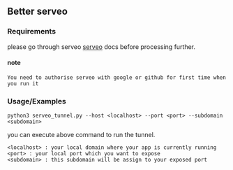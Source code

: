 
## Better serveo

### Requirements

please go through serveo [serveo](https://serveo.net/) docs before processing further.

#### note

```
You need to authorise serveo with google or github for first time when you run it
```


### Usage/Examples

```shell
python3 serveo_tunnel.py --host <localhost> --port <port> --subdomain <subdomain>

```

you can execute above command to run the tunnel. 

```
<localhost> : your local domain where your app is currently running
<port> : your local port which you want to expose
<subdomain> : this subdomain will be assign to your exposed port
```
